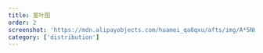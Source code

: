 ```yaml
---
title: 茎叶图
order: 2
screenshot: 'https://mdn.alipayobjects.com/huamei_qa8qxu/afts/img/A*5NHKSLY9WFgAAAAAQsAAAAgAemJ7AQ/original'
category: ['distribution']
---
```

